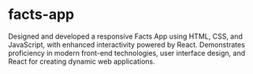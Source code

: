# facts-app
Designed and developed a responsive Facts App using HTML, CSS, and JavaScript, with enhanced interactivity powered by React. Demonstrates proficiency in modern front-end technologies, user interface design, and React for creating dynamic web applications.
